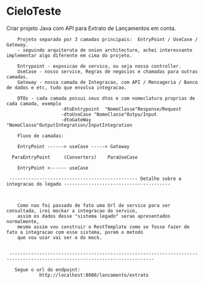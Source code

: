 # CieloTeste
Criar projeto Java com API para Extrato de Lançamentos em conta.


        Projeto separado por 3 camadas principais:  EntryPoint / UseCase / Gateway.
        - seguindo arquiteruta de onion architecture, achei interessante implementar algo diferente em cima do projeto.
        
        Entrypoint - exposicao de servico, ou seja nossa controller.
        UseCase - nosso service, Regras de negocios e chamadas para outras camadas.
        Gateway - nossa camada de Integracao, com API / Mensageria / Banco de dados e etc, tudo que envolva integracao.
        
        DTOs - cada camada possui seus dtos e com nomeclatura proprias de cada camada, exemplo
                        -dtoEntrypoint  "NomeClasse"Response/Request
                        -dtoUseCase "NomeClasse"Outpu/Input
                        -dtoGateWay "NomeClasse"OutputIntegration/InputIntegration

        Fluxo de camadas:
        
        EntryPoint ------> useCase -----> Gateway   
                                         
      ParaEntryPoint     (Converters)    ParaUseCase
                                         
        EntryPoint <------ useCase
                           
     ----------------------------------------------- Detalhe sobre a integracao do legado --------------------------------------- 
                
                
                
        Como nao foi passado de fato uma Url de servico para ser consultada, irei mockar a integracao do servico, 
        assim os dados desse "sistema legado" serao apresentados normalmente, 
        mesmo assim vou construir o RestTemplate como se fosse fazer de fato a integracao com esse sistema, porem o metodo
        que vou usar vai ser o do mock.
        
                
     --------------------------------------------------------------------------------------------------------------------------- 
                
       Segue o url do endpoint:         
                http://localhost:8080/lancamento/extrato
              
                
                
                
                
                
                
                
                
                
                

